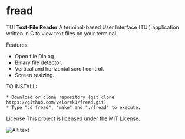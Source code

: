 # fread
TUI **Text-File Reader**
A terminal-based User Interface (TUI) application written in C to view text files on your terminal. 

Features:
- Open file Dialog.
- Binary file detector.
- Vertical and horizontal scroll control.
- Screen resizing.

TO INSTALL:  

    * Download or clone repository (git clone https://github.com/velorek1/fread.git)
    * Type "cd fread", "make" and "./fread" to execute.
    
License
This project is licensed under the MIT License.

![Alt text](screencap.png?raw=true "Demo")


